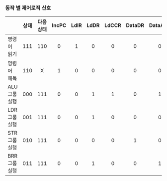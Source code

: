 ### 동작 별 제어로직 신호
||상태|다음상태|IncPC|LdIR|LdDR|LdCCR|DataDR|DataALU|AddrPC|AddrALU|MemEn|MemWr|
|:-|:-:|:-:|:-:|:-:|:-:|:-:|:-:|:-:|:-:|:-:|:-:|:-:|
|명령어 읽기|111|110|0|1|0|0|0|0|1|0|1|0|
|명령어 해독|110|X|1|0|0|0|0|0|0|0|0|0|X|
|ALU 그룹 실행|000|111|0|0|1|1|0|1|0|0|0|X|
|LDR 그룹 실행|001|111|0|0|1|0|0|0|0|1|1|0|
|STR 그룹 실행|010|111|0|0|0|0|1|0|0|1|1|1|
|BRR 그룹 실행|011|111|0|0|1|0|0|1|0|0|0|X|
